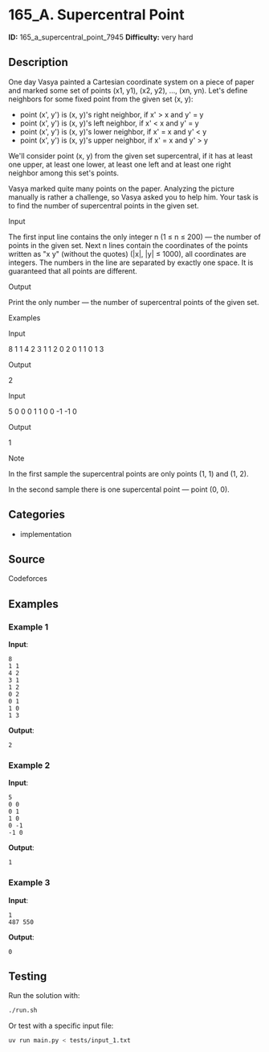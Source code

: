 # 165_A. Supercentral Point

**ID:** 165_a_supercentral_point_7945
**Difficulty:** very hard

## Description

One day Vasya painted a Cartesian coordinate system on a piece of paper and marked some set of points (x1, y1), (x2, y2), ..., (xn, yn). Let's define neighbors for some fixed point from the given set (x, y):

  * point (x', y') is (x, y)'s right neighbor, if x' > x and y' = y
  * point (x', y') is (x, y)'s left neighbor, if x' < x and y' = y
  * point (x', y') is (x, y)'s lower neighbor, if x' = x and y' < y
  * point (x', y') is (x, y)'s upper neighbor, if x' = x and y' > y



We'll consider point (x, y) from the given set supercentral, if it has at least one upper, at least one lower, at least one left and at least one right neighbor among this set's points.

Vasya marked quite many points on the paper. Analyzing the picture manually is rather a challenge, so Vasya asked you to help him. Your task is to find the number of supercentral points in the given set.

Input

The first input line contains the only integer n (1 ≤ n ≤ 200) — the number of points in the given set. Next n lines contain the coordinates of the points written as "x y" (without the quotes) (|x|, |y| ≤ 1000), all coordinates are integers. The numbers in the line are separated by exactly one space. It is guaranteed that all points are different.

Output

Print the only number — the number of supercentral points of the given set.

Examples

Input

8
1 1
4 2
3 1
1 2
0 2
0 1
1 0
1 3


Output

2


Input

5
0 0
0 1
1 0
0 -1
-1 0


Output

1

Note

In the first sample the supercentral points are only points (1, 1) and (1, 2).

In the second sample there is one supercental point — point (0, 0).

## Categories

- implementation

## Source

Codeforces

## Examples

### Example 1

**Input**:
```
8
1 1
4 2
3 1
1 2
0 2
0 1
1 0
1 3
```

**Output**:
```
2
```

### Example 2

**Input**:
```
5
0 0
0 1
1 0
0 -1
-1 0
```

**Output**:
```
1
```

### Example 3

**Input**:
```
1
487 550
```

**Output**:
```
0
```


## Testing

Run the solution with:

```bash
./run.sh
```

Or test with a specific input file:

```bash
uv run main.py < tests/input_1.txt
```
